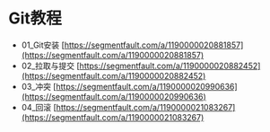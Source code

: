 # Git教程

- 01_Git安装 [https://segmentfault.com/a/1190000020881857](https://segmentfault.com/a/1190000020881857)
- 02_拉取与提交 [https://segmentfault.com/a/1190000020882452](https://segmentfault.com/a/1190000020882452)
- 03_冲突 [https://segmentfault.com/a/1190000020990636](https://segmentfault.com/a/1190000020990636)
- 04_回滚 [https://segmentfault.com/a/1190000021083267](https://segmentfault.com/a/1190000021083267)